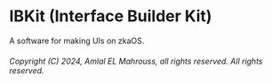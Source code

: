 <!-- README of Interface Builder Kit -->

# IBKit (Interface Builder Kit)

A software for making UIs on zkaOS.

###### Copyright (C) 2024, Amlal EL Mahrouss, all rights reserved. All rights reserved.